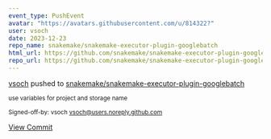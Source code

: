 ```yaml
---
event_type: PushEvent
avatar: "https://avatars.githubusercontent.com/u/814322?"
user: vsoch
date: 2023-12-23
repo_name: snakemake/snakemake-executor-plugin-googlebatch
html_url: https://github.com/snakemake/snakemake-executor-plugin-googlebatch/commit/68404a21a77235b4dae675f48fca7e3375ddeb85
repo_url: https://github.com/snakemake/snakemake-executor-plugin-googlebatch
---
```


<a href='https://github.com/vsoch' target='_blank'>vsoch</a> pushed to <a href='https://github.com/snakemake/snakemake-executor-plugin-googlebatch' target='_blank'>snakemake/snakemake-executor-plugin-googlebatch</a>

<small>use variables for project and storage name

Signed-off-by: vsoch <vsoch@users.noreply.github.com></small>

<a href='https://github.com/snakemake/snakemake-executor-plugin-googlebatch/commit/68404a21a77235b4dae675f48fca7e3375ddeb85' target='_blank'>View Commit</a>